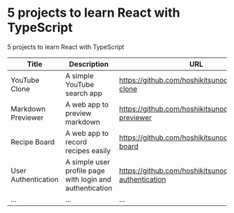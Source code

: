# 5 projects to learn React with TypeScript
5 projects to learn React with TypeScript

| Title                 | Description                                              | URL                                                   |
|---------------------  |----------------------------------------------------------|-------------------------------------------------------|
| YouTube Clone         | A simple YouTube search app                              | https://github.com/hoshikitsunoda/youtube-clone       |
| Markdown Previewer    | A web app to preview markdown                            | https://github.com/hoshikitsunoda/markdown-previewer  |
| Recipe Board          | A web app to record recipes easily                       | https://github.com/hoshikitsunoda/recipe-board        |
| User Authentication   | A simple user profile page with login and authentication | https://github.com/hoshikitsunoda/user-authentication |
| ...                   | ...                                                      | ...                                                   |
